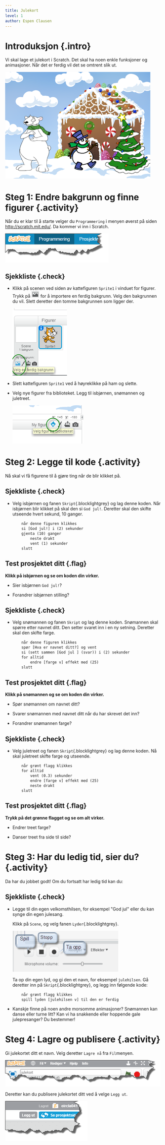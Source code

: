 ```yaml
---
title: Julekort
level: 1
author: Espen Clausen
---
```


# Introduksjon {.intro}

Vi skal lage et julekort i Scratch. Det skal ha noen enkle funksjoner
og animasjoner. Når det er ferdig vil det se omtrent slik ut.

![](julekort.png)

# Steg 1: Endre bakgrunn og finne figurer {.activity}

Når du er klar til å starte velger du `Programmering` i menyen øverst
på siden <http://scratch.mit.edu/>. Da kommer vi inn i Scratch.

![](programmering.png)

## Sjekkliste {.check}

+ Klikk på scenen ved siden av kattefiguren `Sprite1` i vinduet for
  figurer. Trykk på ![](../bilder/bakgrunn-fra-bibliotek.png) for å
  importere en ferdig bakgrunn. Velg den bakgrunnen du vil. Slett
  deretter den tomme bakgrunnen som ligger der.

    ![](ny_bakgrunn.png)

+ Slett kattefiguren `Sprite1` ved å høyreklikke på ham og slette.

+ Velg nye figurer fra biblioteket. Legg til isbjørnen, snømannen og
  juletreet.

    ![](velg_figurer.png)

# Steg 2: Legge til kode {.activity}

Nå skal vi få figurene til å gjøre ting når de blir klikket på.

## Sjekkliste {.check}

+ Velg isbjørnen og fanen `Skript`{.blocklightgrey} og lag denne
  koden. Når isbjørnen blir klikket på skal den si `God jul!`.
  Deretter skal den skifte utseende hvert sekund, 10 ganger.

    ```blocks
        når denne figuren klikkes
        si [God jul!] i (2) sekunder
        gjenta (10) ganger
            neste drakt
            vent (1) sekunder
        slutt
    ```

## Test prosjektet ditt {.flag}

__Klikk på isbjørnen og se om koden din virker.__

+ Sier isbjørnen `God jul!`?

+ Forandrer isbjørnen stilling?

## Sjekkliste {.check}

+ Velg snømannen og fanen `Skript` og lag denne koden.  Snømannen skal
  spørre etter navnet ditt. Den setter svaret inn i en ny
  setning. Deretter skal den skifte farge.

    ```blocks
        når denne figuren klikkes
        spør [Hva er navnet ditt?] og vent
        si (sett sammen [God jul ] (svar)) i (2) sekunder
        for alltid
            endre [farge v] effekt med (25)
        slutt
    ```

## Test prosjektet ditt {.flag}

__Klikk på snømannen og se om koden din virker.__

+ Spør snømannen om navnet ditt?

+ Svarer snømannen med navnet ditt når du har skrevet det inn?

+ Forandrer snømannen farge?

## Sjekkliste {.check}

+ Velg juletreet og fanen `Skript`{.blocklightgrey} og lag denne
koden.  Nå skal juletreet skifte farge og utseende.

    ```blocks
        når grønt flagg klikkes
        for alltid
            vent (0.3) sekunder
            endre [farge v] effekt med (25)
            neste drakt
        slutt
    ```

## Test prosjektet ditt {.flag}

__Trykk på det grønne flagget og se om alt virker.__

+ Endrer treet farge?

+ Danser treet fra side til side?

# Steg 3: Har du ledig tid, sier du? {.activity}

Da har du jobbet godt! Om du fortsatt har ledig tid kan du:

## Sjekkliste {.check}

+ Legge til din egen velkomsthilsen, for eksempel "God jul" eller du
kan synge din egen julesang.

    Klikk på `Scene`, og velg fanen `Lyder`{.blocklightgrey}.

    ![](lyder.png)

    Ta op din egen lyd, og gi den et navn, for eksempel
    `julehilsen`. Gå deretter inn på `Skript`{.blocklightgrey}, og
    legg inn følgende kode:

    ```blocks
        når grønt flagg klikkes
        spill lyden [julehilsen v] til den er ferdig
    ```

+ Kanskje finne på noen andre morsomme animasjoner? Snømannen kan
danse eller turne litt? Kan vi ha snakkende eller hoppende gale
julepresanger? Du bestemmer!

# Steg 4: Lagre og publisere {.activity}

Gi julekortet ditt et navn. Velg deretter `Lagre nå` fra `Fil`menyen.

![](lagre.png)

Deretter kan du publisere julekortet ditt ved å velge `Legg ut`.

![](leggut.png)
